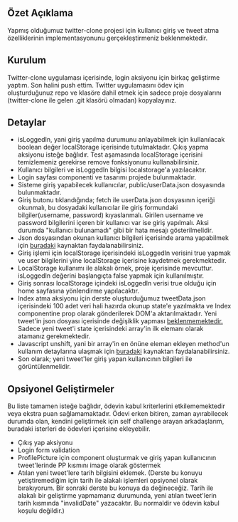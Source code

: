 ## Özet Açıklama
Yapmış olduğumuz twitter-clone projesi için kullanıcı giriş ve tweet atma özelliklerinin implementasyonunu gerçekleştirmeniz beklenmektedir.
## Kurulum
Twitter-clone uygulaması içerisinde, login aksiyonu için birkaç geliştirme yaptım. Son halini push ettim. Twitter uygulamasını ödev için oluşturduğunuz repo ve klasöre dahil etmek için sadece proje dosyalarını (twitter-clone ile gelen .git klasörü olmadan) kopyalayınız.
## Detaylar
* isLoggedIn, yani giriş yapılma durumunu anlayabilmek için kullanılacak boolean değer localStorage içerisinde tutulmaktadır. Çıkış yapma aksiyonu isteğe bağlıdır. Test aşamasında localStorage içerisini temizlemeniz gerekirse remove fonksiyonunu kullanabilirsiniz.
* Kullanıcı bilgileri ve isLoggedIn bilgisi localstorage'a yazılacaktır.
* Login sayfası componenti ve tasarımı projede bulunmaktadır. 
* Sisteme giriş yapabilecek kullanıcılar, public/userData.json dosyasında bulunmaktadır.
* Giriş butonu tıklandığında; fetch ile userData.json dosyasının içeriği okunmalı, bu dosyadaki kullanıcılar ile giriş formundaki bilgiler(username, password) kıyaslanmalı. Girilen username ve password bilgilerini içeren bir kullanıcı var ise giriş yapılmalı. Aksi durumda "kullanıcı bulunamadı" gibi bir hata mesajı gösterilmelidir. 
* Json dosyasından okunan kullanıcı bilgileri içerisinde arama yapabilmek için [buradaki](https://stackoverflow.com/questions/7364150/find-object-by-id-in-an-array-of-javascript-objects) kaynaktan faydalanabilirsiniz.
* Giriş işlemi için localStorage içerisindeki isLoggedIn verisini true yapmak ve user bilgilerini yine localStorage içerisine kaydetmek gerekmektedir.
* LocalStorage kullanımı ile alakalı örnek, proje içerisinde mevcuttur. isLoggedIn değerini başlangıçta false yapmak için kullanılmıştır.
* Giriş sonrası localStorage içindeki isLoggedIn verisi true olduğu için home sayfasına yönlendirme yapılacaktır.
* Index atma aksiyonu için derste oluşturduğumuz tweetData.json içerisindeki 100 adet veri hali hazırda okunup state'e yazılmakta ve Index componentine prop olarak gönderilerek DOM'a aktarılmaktadır. Yeni tweet'in json dosyası içerisinde değişiklik yapması  <ins>beklenmemektedir.</ins> Sadece yeni tweet'i state içerisindeki array'in ilk elemanı olarak atamanız gerekmektedir.
* Javascript unshift, yani bir array'in en önüne eleman ekleyen method'un kullanım detaylarına ulaşmak için [buradaki](https://www.w3schools.com/jsref/jsref_unshift.asp) kaynaktan faydalanabilirsiniz.
* Son olarak; yeni tweet'ler giriş yapan kullanıcının bilgileri ile görüntülenmelidir.

## Opsiyonel Geliştirmeler
Bu liste tamamen isteğe bağlıdır, ödevin kabul kriterlerini etkilememektedir veya ekstra puan sağlamamaktadır. Ödevi erken bitiren, zaman ayırabilecek durumda olan, kendini geliştirmek için self challenge arayan arkadaşlarım, buradaki isterleri de ödevleri içerisine ekleyebilir.
* Çıkış yap aksiyonu
* Login form validation
* ProfilePicture için component oluşturmak ve giriş yapan kullanıcının tweet'lerinde PP kısmını image olarak göstermek
* Atılan yeni tweet'lere tarih bilgisini eklemek. (Derste bu konuyu yetiştiremediğim için tarih ile alakalı işlemleri opsiyonel olarak bırakıyorum. Bir sonraki derste bu konuya da değineceğiz. Tarih ile alakalı bir geliştirme yapmamanız durumunda, yeni atılan tweet'lerin tarih kısmında "invalidDate" yazacaktır. Bu normaldir ve ödevin kabul koşulu değildir.)
